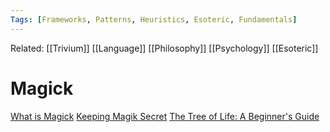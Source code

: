 ```yaml
---
Tags: [Frameworks, Patterns, Heuristics, Esoteric, Fundamentals]
---
```

Related: [[Trivium]] [[Language]] [[Philosophy]] [[Psychology]] [[Esoteric]]
# Magick

[What is Magick](https://www.youtube.com/watch?v=kx8HjyQV2Hc)
[Keeping Magik Secret](https://www.youtube.com/watch?v=lX5pibjc8w8)
[The Tree of Life: A Beginner's Guide](https://www.youtube.com/watch?v=BAE53Jqp5X4)